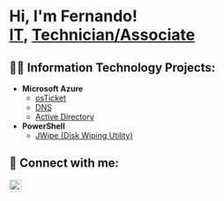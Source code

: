 <h1>Hi, I'm Fernando! <br/><a href="https://github.com/ftapia916">IT</a>, <a href="https://www.linkedin.com/in/fernando-tapiarios-a63aa5335/">Technician/Associate</a>

<h2>👨‍💻 Information Technology Projects:</h2>

- <b>Microsoft Azure</b>
  - [osTicket](https://github.com/ftapia916/osTicketLab/tree/main) <b><i></b></i>
  - [DNS](https://github.com/ftapia916/DNSLab/tree/main)
  - [Active Directory](https://github.com/ftapia916/ActiveDirectory) 
- <b>PowerShell</b>
  - [JWipe (Disk Wiping Utility)](https://github.com/ftapia916/Jwipe.Pwrshell)


<h2> 🤳 Connect with me:</h2>

[<img align="left" alt="JoshMadakor | LinkedIn" width="22px" src="https://cdn.jsdelivr.net/npm/simple-icons@v3/icons/linkedin.svg" />][linkedin]


[linkedin]: https://www.linkedin.com/in/fernando-tapiarios-a63aa5335/

